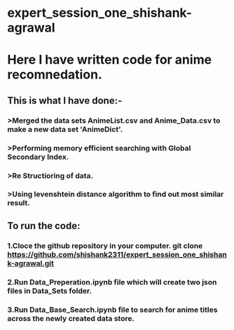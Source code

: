 # expert_session_one_shishank-agrawal
# Here I have written code for anime recomnedation.
## This is what I have done:-
### >Merged the data sets AnimeList.csv and Anime_Data.csv to make a new data set 'AnimeDict'.
### >Performing memory efficient searching with Global Secondary Index.
### >Re Structioring of data.
### >Using levenshtein distance algorithm to find out most similar result.
## To run the code:
### 1.Cloce the github repository in your computer. git clone https://github.com/shishank2311/expert_session_one_shishank-agrawal.git
### 2.Run Data_Preperation.ipynb file which will create two json files in Data_Sets folder.
### 3.Run Data_Base_Search.ipynb file to search for anime titles across the newly created data store.
